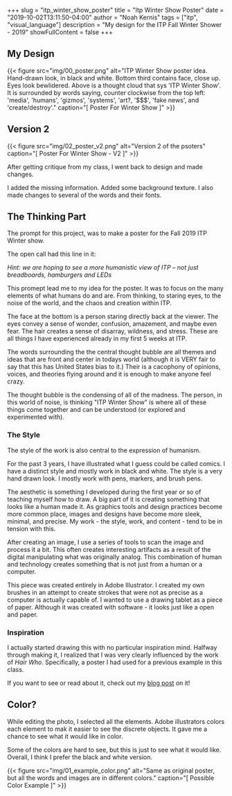 +++
slug = "itp_winter_show_poster"
title = "Itp  Winter Show Poster"
date = "2019-10-02T13:11:50-04:00"
author = "Noah Kernis"
tags = ["itp", "visual_language"]
description = "My design for the ITP Fall Winter Shower - 2019"
showFullContent = false
+++

## My Design

{{< figure src="img/00_poster.png" alt="ITP Winter Show poster idea. Hand-drawn look, in black and white. Bottom third contains face, close up. Eyes look bewlidered. Above is a thought cloud that sys 'ITP Winter Show'. It is surrounded by words saying, counter clockwise from the top left: 'media', 'humans', 'gizmos', 'systems', 'art?, '$$$', 'fake news', and 'create/destroy'." caption="[ Poster For Winter Show ]" >}}

## Version 2

{{< figure src="img/02_poster_v2.png" alt="Version 2 of the psoters" caption="[ Poster For Winter Show - V2 ]" >}}

After getting critique from my class, I went back to design and made changes.

I added the missing information. Added some background texture. I also made changes to several of the words and their fonts.

## The Thinking Part

The prompt for this project, was to make a poster for the Fall 2019 ITP Winter show. 

The open call had this line in it: 

*Hint: we are hoping to see a more humanistic view of ITP – not just breadboards, hamburgers and LEDs*

This promept lead me to my idea for the poster. It was to focus on the many elements of what humans do and are. From thinking, to staring eyes, to the noise of the world, and the chaos and creation within ITP.

The face at the bottom is a person staring directly back at the viewer. The eyes convey a sense of wonder, confusion, amazement, and maybe even fear. The hair creates a sense of disarray, wildness, and stress. These are all things I have experienced already in my first 5 weeks at ITP.

The words surrounding the the central thought bubble are all themes and ideas that are front and center in todays world (although it is VERY fair to say that this has United States bias to it.) Their is a cacophony of opinions, voices, and theories flying around and it is enough to make anyone feel crazy.

The thought bubble is the condensing of all of the madness. The person, in this world of noise, is thinking "ITP Winter Show" is where all of these things come together and can be understood (or explored and experimented with).

### The Style

The style of the work is also central to the expression of humanism.

For the past 3 years, I have illustrated what I guess could be called comics. I have a distinct style and mostly work in black and white. The style is a very hand drawn look. I mostly work with pens, markers, and brush pens. 

The aesthetic is something I developed during the first year or so of teaching myself how to draw. A big part of it is creating something that looks like a human made it. As graphics tools and design practices become more common place, images and designs have become more sleek, minimal, and precise. My work - the style, work, and content - tend to be in tension with this.

After creating an image, I use a series of tools to scan the image and process it a bit. This often creates interesting artifacts as a result of the digital manipulating what was originally analog. This combination of human and technology creates something that is not just from a human or a computer.

This piece was created entirely in Adobe Illustrator. I created my own brushes in an attempt to create strokes that were not as precise as a computer is actually capable of. I wanted to use a drawing tablet as a piece of paper. Although it was created with software - it looks just like a open and paper.

### Inspiration

I actually started drawing this with no particular inspiration mind. Halfway through making it, I realized that I was very clearly influenced by the work of *Hair Who*. Specifically, a poster I had used for a previous example in this class.

If you want to see or read about it, check out my [blog post](http://localhost:1313/posts/itp/fall_2019/vis_lang/design_analysis/) on it!

## Color?

While editing the photo, I selected all the elements. Adobe illustrators colors each element to mak it easier to see the discrete objects. It gave me a chance to see what it would like in color.

Some of the colors are hard to see, but this is just to see what it would like. Overall, I think I prefer the black and white version.

{{< figure src="img/01_example_color.png" alt="Same as original poster, but all the words and images are in different colors." caption="[ Possible Color Example ]" >}}
